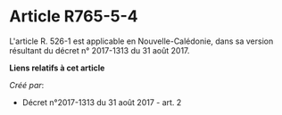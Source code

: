 # Article R765-5-4

L'article R. 526-1 est applicable en Nouvelle-Calédonie, dans sa version résultant du décret n° 2017-1313 du 31 août 2017.

**Liens relatifs à cet article**

_Créé par_:

  - Décret n°2017-1313 du 31 août 2017 - art. 2
